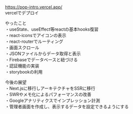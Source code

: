 https://pop-intro.vercel.app/ </br>
vercelでデプロイ

やったこと</br>
・useState、useEffect等reactの基本hooks復習</br>
・react-iconsでアイコンの表示</br>
・react-routerでルーティング</br>
・画面スクロール</br>
・JSONファイルからデータ取得と表示</br>
・Firebaseでデータベースと紐づける</br>
・認証機能の実装</br>
・storybookの利用</br>

今後の展望</br>
・Next.jsに移行しアーキテクチャをSSRに移行</br>
・SWRやメモ化によるパフォーマンスの改善</br>
・Googleアナリティクスでインプレッション計測</br>
・管理者画面を作成し、表示するデータを設定できるようにする</br>

